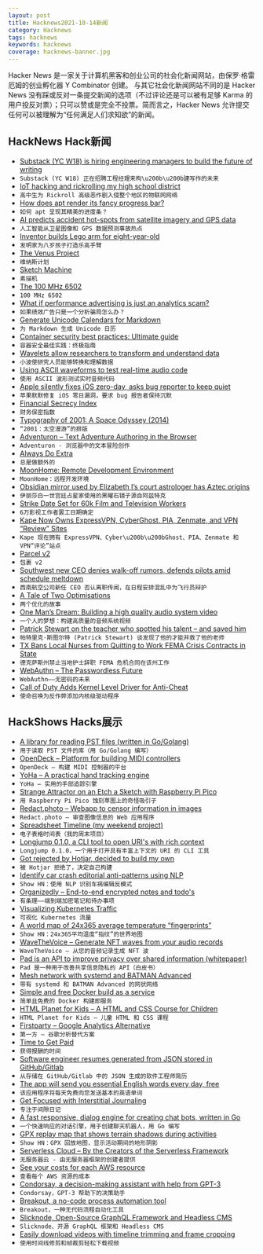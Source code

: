 ```yaml
---
layout: post
title: Hacknews2021-10-14新闻
category: Hacknews
tags: hacknews
keywords: hacknews
coverage: hacknews-banner.jpg
---
```


Hacker News 是一家关于计算机黑客和创业公司的社会化新闻网站，由保罗·格雷厄姆的创业孵化器 Y Combinator 创建。
与其它社会化新闻网站不同的是 Hacker News 没有踩或反对一条提交新闻的选项（不过评论还是可以被有足够 Karma 的用户投反对票）；只可以赞或是完全不投票。简而言之，Hacker News 允许提交任何可以被理解为“任何满足人们求知欲”的新闻。

## HackNews Hack新闻


- [Substack (YC W18) is hiring engineering managers to build the future of writing](https://jobs.lever.co/substackinc/ae724ae2-7882-4ac6-ab70-699327f8f2e7)
- `Substack (YC W18) 正在招聘工程经理来构\u200b\u200b建写作的未来`
- [IoT hacking and rickrolling my high school district](https://whitehoodhacker.net/posts/2021-10-04-the-big-rick)
- `高中生为 Rickroll 高级恶作剧入侵整个地区的物联网网络`
- [How does apt render its fancy progress bar?](https://mdk.fr/blog/how-apt-does-its-fancy-progress-bar.html)
- `如何 apt 呈现其精美的进度条？`
- [AI predicts accident hot-spots from satellite imagery and GPS data](https://www.unite.ai/ai-predicts-accident-hot-spots-from-satellite-imagery-and-gps-data/)
- `人工智能从卫星图像和 GPS 数据预测事故热点`
- [Inventor builds Lego arm for eight-year-old](https://www.guinnessworldrecords.com/news/2021/9/inventor-hand-solo-builds-lego-arm-for-eight-year-old-674574)
- `发明家为八岁孩子打造乐高手臂`
- [The Venus Project](https://www.thevenusproject.com/)
- `维纳斯计划`
- [Sketch Machine](https://sketchmachine.net/)
- `素描机`
- [The 100 MHz 6502](http://www.e-basteln.de/computing/65f02/65f02/)
- `100 MHz 6502`
- [What if performance advertising is just an analytics scam?](https://sparktoro.com/blog/what-if-performance-advertising-is-just-an-analytics-scam/)
- `如果绩效广告只是一个分析骗局怎么办？`
- [Generate Unicode Calendars for Markdown](https://qwerty.dev/calendar-generator/)
- `为 Markdown 生成 Unicode 日历`
- [Container security best practices: Ultimate guide](https://sysdig.com/blog/container-security-best-practices/)
- `容器安全最佳实践：终极指南`
- [Wavelets allow researchers to transform and understand data](https://www.quantamagazine.org/how-wavelets-allow-researchers-to-transform-and-understand-data-20211013/)
- `小波使研究人员能够转换和理解数据`
- [Using ASCII waveforms to test real-time audio code](https://goq2q.net/blog/tech/using-ascii-waveforms-to-test-real-time-audio-code)
- `使用 ASCII 波形测试实时音频代码`
- [Apple silently fixes iOS zero-day, asks bug reporter to keep quiet](https://www.bleepingcomputer.com/news/apple/apple-silently-fixes-ios-zero-day-asks-bug-reporter-to-keep-quiet/)
- `苹果默默修复 iOS 零日漏洞，要求 bug 报告者保持沉默`
- [Financial Secrecy Index](https://fsi.taxjustice.net/en/)
- `财务保密指数`
- [Typography of 2001: A Space Odyssey (2014)](https://typesetinthefuture.com/2014/01/31/2001-a-space-odyssey/)
- `“2001：太空漫游”的排版`
- [Adventuron – Text Adventure Authoring in the Browser](https://adventuron.io/)
- `Adventuron - 浏览器中的文本冒险创作`
- [Always Do Extra](http://www.bennorthrop.com/Essays/2021/always-do-extra.php)
- `总是做额外的`
- [MoonHome: Remote Development Environment](https://moonhome.io/)
- `MoonHome：远程开发环境`
- [Obsidian mirror used by Elizabeth I’s court astrologer has Aztec origins](https://www.smithsonianmag.com/smart-news/magic-mirror-used-by-queen-elizabeth-is-court-astrologer-has-aztec-origins-180978830/)
- `伊丽莎白一世宫廷占星家使用的黑曜石镜子源自阿兹特克`
- [Strike Date Set for 60k Film and Television Workers](https://iatse.net/strike-date-set-for-60000-film-and-television-workers/)
- `6万影视工作者罢工日期确定`
- [Kape Now Owns ExpressVPN, CyberGhost, PIA, Zenmate, and VPN “Review” Sites](https://restoreprivacy.com/kape-technologies-owns-expressvpn-cyberghost-pia-zenmate-vpn-review-sites/)
- `Kape 现在拥有 ExpressVPN、Cyber\u200b\u200bGhost、PIA、Zenmate 和 VPN“评论”站点`
- [Parcel v2](https://parceljs.org/blog/v2/)
- `包裹 v2`
- [Southwest new CEO denies walk-off rumors, defends pilots amid schedule meltdown](https://thepointsguy.com/news/southwest-airlines-new-ceo-pilots-cancellations/)
- `西南航空公司新任 CEO 否认离职传闻，在日程安排混乱中为飞行员辩护`
- [A Tale of Two Optimisations](https://articles.foletta.org/post/a-tale-of-two-optimisations/)
- `两个优化的故事`
- [One Man’s Dream: Building a high quality audio system video](https://www.youtube.com/watch?v=4b2IOOhJmxw)
- `一个人的梦想：构建高质量的音频系统视频`
- [Patrick Stewart on the teacher who spotted his talent – and saved him](https://www.theguardian.com/lifeandstyle/2021/oct/13/a-moment-that-changed-me-patrick-stewart-on-the-teacher-who-spotted-his-talent-and-saved-him)
- `帕特里克·斯图尔特 (Patrick Stewart) 谈发现了他的才能并救了他的老师`
- [TX Bans Local Nurses from Quitting to Work FEMA Crisis Contracts in State](https://nurse.org/articles/texas-bans-nurses-from-in-state-crisis-contracts/)
- `德克萨斯州禁止当地护士辞职 FEMA 危机合同在该州工作`
- [WebAuthn – The Passwordless Future](https://webauthn.io/)
- `WebAuthn——无密码的未来`
- [Call of Duty Adds Kernel Level Driver for Anti-Cheat](https://www.callofduty.com/blog/2021/10/ricochet-anti-cheat-initiative-for-call-of-duty)
- `使命召唤为反作弊添加内核级驱动程序`


## HackShows Hacks展示

- [ A library for reading PST files (written in Go/Golang)](https://github.com/mooijtech/go-pst)
- `用于读取 PST 文件的库（用 Go/Golang 编写）`
- [ OpenDeck – Platform for building MIDI controllers](https://github.com/shanteacontrols/OpenDeck)
- `OpenDeck – 构建 MIDI 控制器的平台`
- [ YoHa – A practical hand tracking engine](https://handtracking.io)
- `YoHa – 实用的手部追踪引擎`
- [ Strange Attractor on an Etch a Sketch with Raspberry Pi Pico](https://www.youtube.com/watch?v=_2FIVBfSSDg)
- `用 Raspberry Pi Pico 蚀刻草图上的奇怪吸引子`
- [ Redact.photo – Webapp to censor information in images](https://redact.photo)
- `Redact.photo – 审查图像信息的 Web 应用程序`
- [ Spreadsheet Timeline (my weekend project)](https://spreadsheettimeline.com/)
- `电子表格时间表（我的周末项目）`
- [ Longjump 0.1.0, a CLI tool to open URI's with rich context](https://github.com/alexcwatt/longjump)
- `Longjump 0.1.0，一个用于打开具有丰富上下文的 URI 的 CLI 工具`
- [ Got rejected by Hotjar, decided to build my own](https://squeaky.ai/)
- `被 Hotjar 拒绝了，决定自己构建`
- [ Identify car crash editorial anti-patterns using NLP](https://visionzeroreporting.com/)
- `Show HN：使用 NLP 识别车祸编辑反模式`
- [ Organizedly – End-to-end encrypted notes and todo's](https://www.organized.ly/)
- `有条理——端到端加密笔记和待办事项`
- [ Visualizing Kubernetes Traffic](https://kentiklabs.com/blog/visualize-k8s-traffic/)
- `可视化 Kubernetes 流量`
- [ A world map of 24x365 average temperature “fingerprints”](https://weatherspark.com/map)
- `Show HN：24x365平均温度“指纹”的世界地图`
- [ WaveTheVoice – Generate NFT waves from your audio records](https://wavethevoice.art/)
- `WaveTheVoice – 从您的音频记录生成 NFT 波`
- [ Pad is an API to improve privacy over shared information (whitepaper)](https://www.pad.tech/pad-whitepaper/)
- `Pad 是一种用于改善共享信息隐私的 API（白皮书）`
- [ Mesh network with systemd and BATMAN Advanced](https://git.disroot.org/pranav/naxalnet)
- `带有 systemd 和 BATMAN Advanced 的网状网络`
- [ Simple and free Docker build as a service](https://www.svennex.com)
- `简单且免费的 Docker 构建即服务`
- [ HTML Planet for Kids – A HTML and CSS Course for Children](item?id=28842702)
- `HTML Planet for Kids – 儿童 HTML 和 CSS 课程`
- [ Firstparty – Google Analytics Alternative](https://firstpartyhq.com/)
- `第一方 – 谷歌分析替代方案`
- [ Time to Get Paid](https://ttgpapp.com)
- `获得报酬的时间`
- [ Software engineer resumes generated from JSON stored in GitHub/Gitlab](https://www.jsonme.com/)
- `从存储在 GitHub/Gitlab 中的 JSON 生成的软件工程师简历`
- [ The app will send you essential English words every day, free](https://www.ipushyouenglish.com/)
- `该应用程序将每天免费向您发送基本的英语单词`
- [ Get Focused with Interstitial Journaling](https://jesperbylund.com/2021/10/13/get-focused-with-interstitial-journaling/)
- `专注于间隙日记`
- [ A fast responsive, dialog engine for creating chat bots, written in Go](https://github.com/kevwan/chatbot)
- `一个快速响应的对话引擎，用于创建聊天机器人，用 Go 编写`
- [ GPX replay map that shows terrain shadows during activities](https://shademap.app/gpxreplay/)
- `Show HN：GPX 回放地图，显示活动期间的地形阴影`
- [ Serverless Cloud – By the Creators of the Serverless Framework](https://www.serverless.com//cloud)
- `无服务器云 - 由无服务器框架的创建者提供`
- [ See your costs for each AWS resource](https://www.vantage.sh/features/advanced-analytics)
- `查看每个 AWS 资源的成本`
- [ Condorsay, a decision-making assistant with help from GPT-3](https://condorsay.com)
- `Condorsay，GPT-3 帮助下的决策助手`
- [ Breakout, a no-code process automation tool](https://getbreakout.com/)
- `Breakout，一种无代码流程自动化工具`
- [ Slicknode, Open-Source GraphQL Framework and Headless CMS](https://github.com/slicknode/slicknode)
- `Slicknode、开源 GraphQL 框架和 Headless CMS`
- [ Easily download videos with timeline trimming and frame cropping](https://videodownloadtool.io)
- `使用时间线修剪和帧裁剪轻松下载视频`


